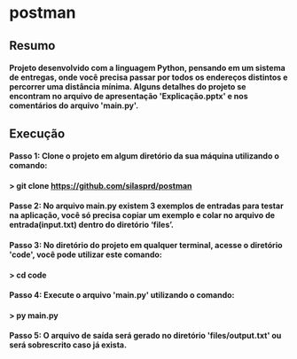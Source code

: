 # postman
## Resumo 
#### Projeto desenvolvido com a linguagem Python, pensando em um sistema de entregas, onde você precisa passar por todos os endereços distintos e percorrer uma distância mínima. Alguns detalhes do projeto se encontram no arquivo de apresentação 'Explicação.pptx' e nos comentários do arquivo 'main.py'.

## Execução
#### Passo 1: Clone o projeto em algum diretório da sua máquina utilizando o comando:
#### > git clone https://github.com/silasprd/postman
#### Passe 2: No arquivo main.py existem 3 exemplos de entradas para testar na aplicação, você só precisa copiar um exemplo e colar no arquivo de entrada(input.txt) dentro do diretório ‘files’. 
#### Passo 3: No diretório do projeto em qualquer terminal, acesse o diretório 'code', você pode utilizar este comando:
#### > cd code
#### Passo 4: Execute o arquivo 'main.py' utilizando o comando:
#### > py main.py
#### Passo 5: O arquivo de saída será gerado no diretório 'files/output.txt' ou será sobrescrito caso já exista.
